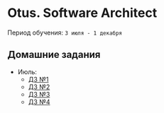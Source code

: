 # Otus. Software Architect
Период обучения: `3 июля - 1 декабря`

## Домашние задания
- Июль:
  - [ДЗ №1](./homeworks/july/1/homework.md)
  - [ДЗ №2](./homeworks/august/1/homework.md)
  - [ДЗ №3](./homeworks/september/1/homework.md)
  - [ДЗ №4](./homeworks/october/1/homework.md)